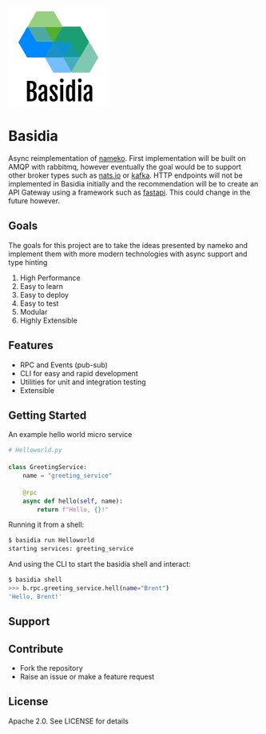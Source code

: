 ![](pictures/basidia-logo.png)
# Basidia
Async reimplementation of [nameko](https://github.com/nameko/nameko).  First implementation will be built on AMQP with rabbitmq, however eventually the goal would be to support other broker types such as [nats.io](https://nats.io) or [kafka](https://kafka.apache.org/). HTTP endpoints will not be implemented in Basidia initially and the recommendation will be to create an API Gateway using a framework such as [fastapi](https://github.com/tiangolo/fastapi).  This could change in the future however.

## Goals

The goals for this project are to take the ideas presented by nameko and implement them with more modern technologies with async support and type hinting

1. High Performance
2. Easy to learn
3. Easy to deploy
4. Easy to test
5. Modular
6. Highly Extensible


## Features

* RPC and Events (pub-sub)
* CLI for easy and rapid development
* Utilities for unit and integration testing
* Extensible

## Getting Started

An example hello world micro service
```python
# Helloworld.py

class GreetingService:
    name = "greeting_service"

    @rpc
    async def hello(self, name):
        return f"Hello, {}!"
```

Running it from a shell:

```bash
$ basidia run Helloworld
starting services: greeting_service
```

And using the CLI to start the basidia shell and interact:
```bash
$ basidia shell
>>> b.rpc.greeting_service.hell(name="Brent")
'Hello, Brent!'
```

## Support

## Contribute

* Fork the repository
* Raise an issue or make a feature request

## License

Apache 2.0. See LICENSE for details